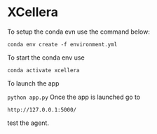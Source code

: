 # XCellera

To setup the conda evn use the command below:

```conda env create -f environment.yml```

To start the conda env use

```conda activate xcellera```

To launch the app

```python app.py```
Once the app is launched go to 

```http://127.0.0.1:5000/ ```

test the agent.

